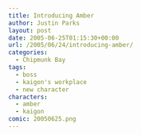 ```yaml
---
title: Introducing Amber
author: Justin Parks
layout: post
date: 2005-06-25T01:15:30+00:00
url: /2005/06/24/introducing-amber/
categories:
  - Chipmunk Bay
tags:
  - boss
  - kaigon's workplace
  - new character
characters:
  - amber
  - kaigon
comic: 20050625.png
---
```

